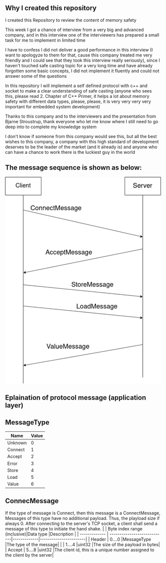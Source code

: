 ## Why I created this repository

I created this Repository to review the content of memory safety

This week I got a chance of interview from a very big and advanced company,
and in this interview one of the interviewers has prepared a small task for me to implement in limited time

I have to confess I did not deliver a good performance in this interview (I want to apologyze to them for that,
cause this company treated me very friendly and I could see that they took this interview really seriously),
since I haven't touched safe casting topic for a very long time and have already forgotten some basic concepts,
I did not implement it fluently and could not answer some of the questions

In this repository I will implement a self defined protocol with c++ and socket to make a clear understanding of safe casting
(anyone who sees this, please read 2. Chapter of C++ Primer, it helps a lot about memory safety with different data types, please, please,
it is very very very very important for embedded system development)

Thanks to this company and to the interviewers and the presentation from Bjarne Stroustrup, thank everyone who let me know where I still need
to go deep into to complete my knowledge system

I don't know if someone from this company would see this, but all the best wishes to this company, a company with this high standard of development
deserves to be the leader of the market (and it already is) and anyone who can have a chance to work there is the luckiest guy in the world

## The message sequence is shown as below:
<picture style="padding-bottom: 1em;">
  <img alt="Shows Ankaios logo" src="message sequence.png">
</picture>

## Eplaination of protocol message (application layer)

## MessageType
| Name          | Value         |
| ------------- | ------------- |
| Unknown       | 0             |
| Connect       | 1             |
| Accept        | 2             |
| Error         | 3             |
| Store         | 4             |
| Load          | 5             |
| Value         | 6             |

## ConnecMessage
If the type of message is Connect, then this message is a ConnectMessage, Messages of this
type have no additional payload. Thus, the playload size if always 0. After connecting to the server's
TCP socket, a client shall send a message of this type to initiate the hand shake.
|               | Byte index range (inclusive)|Data type    |Description            |
| ------------- | ----------------------------|-------------|-----------------------|
| Header        | 0....0                      |MessageType  |The type of the message|
|               | 1....4                      |uint32       |The size of the payload in bytes|
| Accept        | 5....8                      |uint32       |The client id, this is a unique number assigned to the client by the server|
 
